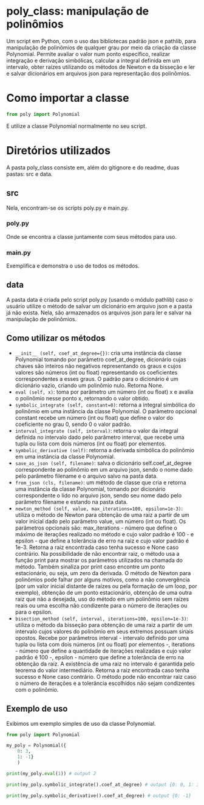 # poly_class: manipulação de polinômios

Um script em Python, com o uso das bibliotecas padrão json e pathlib, para manipulação de polinômios de qualquer grau por meio da criação da classe Polynomial. Permite avaliar o valor num ponto específico, realizar integração e derivação simbólicas, calcular a integral definida em um intervalo, obter raízes utilizando os métodos de Newton e da bisseção e ler e salvar dicionários em arquivos json para representação dos polinômios.

# Como importar a classe

```Python
from poly import Polynomial
```

E utilize a classe Polynomial normalmente no seu script.

# Diretórios utilizados

A pasta poly_class consiste em, além do gitignore e do readme, duas pastas: src e data.

## src

Nela, encontram-se os scripts poly.py e main.py.

### poly.py

Onde se encontra a classe juntamente com seus métodos para uso.

### main.py

Exemplifica e demonstra o uso de todos os métodos.

## data

A pasta data é criada pelo script poly.py (usando o módulo pathlib) caso o usuário utilize o método de salvar um dicionário em arquivo json e a pasta já não exista.
Nela, são armazenados os arquivos json para ler e salvar na manipulação de polinômios.

## Como utilizar os métodos

* `__init__ (self, coef_at_degree={})`: cria uma instância da classe Polynomial tomando por parâmetro coef_at_degree, dicionário cujas chaves são inteiros não negativos representando os graus e cujos valores são números (int ou float) representando os coeficientes correspondentes a esses graus. O padrão para o dicionário é um dicionário vazio, criando um polinômio nulo. Retorna None.
* `eval (self, x)`: toma por parâmetro um número (int ou float) x e avalia o polinômio nesse ponto x, retornando o valor obtido.
* `symbolic_integrate (self, constant=0)`: retorna a integral simbólica do polinômio em uma instância da classe Polynomial. O parâmetro opcional constant recebe um número (int ou float) que define o valor do coeficiente no grau 0, sendo 0 o valor padrão.
* `interval_integrate (self, interval)`: retorna o valor da integral definida no intervalo dado pelo parâmetro interval, que recebe uma tupla ou lista com dois números (int ou float) por elementos.
* `symbolic_derivative (self)`: retorna a derivada simbólica do polinômio em uma instância da classe Polynomial.
* `save_as_json (self, filename)`: salva o dicionário self.coef_at_degree correspondente ao polinômio em um arquivo json, sendo o nome dado pelo parâmetro filename e o arquivo salvo na pasta data.
* `from_json (cls, filename)`: um método de classe que cria e retorna uma instância da classe Polynomial, tomando por dicionário correspondente o lido no arquivo json, sendo seu nome dado pelo parâmetro filename e estando na pasta data.
* `newton_method (self, value, max_iterations=100, epsilon=1e-3)`: utiliza o método de Newton para obtenção de uma raiz a partir de um valor inicial dado pelo parâmetro value, um número (int ou float). Os parâmetros opcionais são: max_iterations - número que define o máximo de iterações realizado no método e cujo valor padrão é 100 - e epsilon - que define a tolerância de erro na raiz e cujo valor padrão é 1e-3. Retorna a raiz encontrada caso tenha sucesso e None caso contrário. Na possibilidade de não encontrar raiz, o método usa a função print para mostrar os parâmetros utilizados na chamada do método. Também sinaliza por print caso encontre um ponto estacionário, ou seja, um zero da derivada. O método de Newton para polinômios pode falhar por alguns motivos, como a não convergência (por um valor inicial distante de raízes ou pela formação de um loop, por exemplo), obtenção de um ponto estacionário, obtenção de uma outra raiz que não a desejada, uso do método em um polinômio sem raízes reais ou uma escolha não condizente para o número de iterações ou para o epsilon.
* `bisection_method (self, interval, iterations=100, epsilon=1e-3)`: utiliza o método da bisseção para obtenção de uma raiz a partir de um intervalo cujos valores do polinômio em seus extremos possuam sinais opostos. Recebe por parâmetros interval - intervalo definido por uma tupla ou lista com dois números (int ou float) por elementos -, iterations - número que define a quantidade de iterações realizadas e cujo valor padrão é 100 -, epsilon - número que define a tolerância de erro na obtenção da raiz. A existência de uma raiz no intervalo é garantida pelo teorema do valor intermediário. Retorna a raiz encontrada caso tenha sucesso e None caso contrário. O método pode não encontrar raiz caso o número de iterações e a tolerância escolhidos não sejam condizentes com o polinômio.

## Exemplo de uso

Exibimos um exemplo simples de uso da classe Polynomial.

```Python
from poly import Polynomial

my_poly = Polynomial({
    0: 3,
    1: -1}
    )

print(my_poly.eval(1)) # output 2

print(my_poly.symbolic_integrate().coef_at_degree) # output {0: 0, 1: 3.0, 2: -0.5}

print(my_poly.symbolic_derivative().coef_at_degree) # output {0: -1}
```
